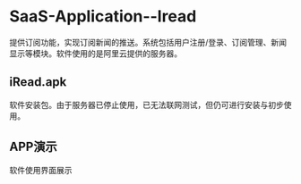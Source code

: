 # SaaS-Application--Iread
提供订阅功能，实现订阅新闻的推送。系统包括用户注册/登录、订阅管理、新闻显示等模块。软件使用的是阿里云提供的服务器。
## iRead.apk
软件安装包。由于服务器已停止使用，已无法联网测试，但仍可进行安装与初步使用。
## APP演示
软件使用界面展示
